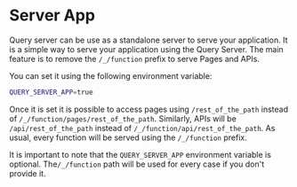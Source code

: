 # Server App

Query server can be use as a standalone server to serve your application. It is a simple way to serve your application using the Query Server. The main feature is to remove the `/_/function` prefix to serve Pages and APIs.

You can set it using the following environment variable:

```sh
QUERY_SERVER_APP=true
```

Once it is set it is possible to access pages using `/rest_of_the_path` instead of `/_/function/pages/rest_of_the_path`. Similarly, APIs will be `/api/rest_of_the_path` instead of `/_/function/api/rest_of_the_path`. As usual, every function will be served using the `/_/function` prefix.

It is important to note that the `QUERY_SERVER_APP` environment variable is optional. The`/_/function` path will be used for every case if you don't provide it.
